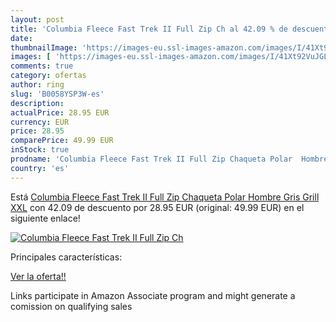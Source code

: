 ```yaml
---
layout: post
title: 'Columbia Fleece Fast Trek II Full Zip Ch al 42.09 % de descuento'
date: 
thumbnailImage: 'https://images-eu.ssl-images-amazon.com/images/I/41Xt92VuJGL._SL200_.jpg'
images: [ 'https://images-eu.ssl-images-amazon.com/images/I/41Xt92VuJGL._SL200_.jpg' ]
comments: true
category: ofertas
author: ring
slug: 'B0058YSP3W-es'
description:
actualPrice: 28.95 EUR
currency: EUR
price: 28.95
comparePrice: 49.99 EUR
inStock: true
prodname: 'Columbia Fleece Fast Trek II Full Zip Chaqueta Polar  Hombre  Gris  Grill   XXL'
country: 'es'
---
```


Está [Columbia Fleece Fast Trek II Full Zip Chaqueta Polar  Hombre  Gris  Grill   XXL](https://www.amazon.es/dp/B0058YSP3W/?tag=tolees-21) con 42.09 de descuento por 28.95 EUR (original: 49.99 EUR) en el siguiente enlace!

[![Columbia Fleece Fast Trek II Full Zip Ch](https://images-eu.ssl-images-amazon.com/images/I/41Xt92VuJGL._SL200_.jpg)](https://www.amazon.es/dp/B0058YSP3W/?tag=tolees-21)

Principales características:


[Ver la oferta!!](https://www.amazon.es/dp/B0058YSP3W/?tag=tolees-21)

Links participate in Amazon Associate program and might generate a comission on qualifying sales


